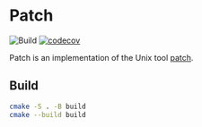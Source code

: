 # Patch

![Build](https://github.com/shannonbooth/patch/actions/workflows/cmake.yml/badge.svg) [![codecov](https://codecov.io/gh/shannonbooth/patch/branch/main/graph/badge.svg?token=MWQ2WETJVB)](https://codecov.io/gh/shannonbooth/patch)

Patch is an implementation of the Unix tool [patch](https://pubs.opengroup.org/onlinepubs/7908799/xcu/patch.html).

## Build

```sh
cmake -S . -B build
cmake --build build
```
